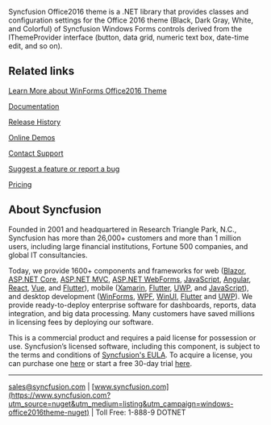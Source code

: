 Syncfusion Office2016 theme is a .NET library that provides classes and configuration settings for the Office 2016 theme (Black, Dark Gray, White, and Colorful) of Syncfusion Windows Forms controls derived from the IThemeProvider interface (button, data grid, numeric text box, date-time edit, and so on).

## Related links
[Learn More about WinForms Office2016 Theme](https://www.syncfusion.com/winforms-ui-controls/?utm_source=nuget&utm_medium=listing&utm_campaign=windows-office2016theme-nuget)

[Documentation](https://help.syncfusion.com/windowsforms/overview?utm_source=nuget&utm_medium=listing&utm_campaign=windows-office2016theme-nuget)

[Release History](https://help.syncfusion.com/windowsforms/release-notes/v19.4.0.48?utm_source=nuget&utm_medium=listing&utm_campaign=windows-office2016theme-nuget)

[Online Demos](https://github.com/syncfusion/winforms-demos/?utm_source=nuget&utm_medium=listing&utm_campaign=windows-office2016theme-nuget)

[Contact Support](https://www.syncfusion.com/support/directtrac/incidents/newincident/?utm_source=nuget&utm_medium=listing&utm_campaign=windows-office2016theme-nuget)

[Suggest a feature or report a bug](https://www.syncfusion.com/feedback/winforms?utm_source=nuget&utm_medium=listing&utm_campaign=windows-office2016theme-nuget)

[Pricing](https://www.syncfusion.com/sales/products/windowsforms?utm_source=nuget&utm_medium=listing&utm_campaign=windows-office2016theme-nuget)

## About Syncfusion
Founded in 2001 and headquartered in Research Triangle Park, N.C., Syncfusion has more than 26,000+ customers and more than 1 million users, including large financial institutions, Fortune 500 companies, and global IT consultancies.

Today, we provide 1600+ components and frameworks for web ([Blazor](https://www.syncfusion.com/blazor-components?utm_source=nuget&utm_medium=listing&utm_campaign=windows-office2016theme-nuget), [ASP.NET Core](https://www.syncfusion.com/aspnet-core-ui-controls?utm_source=nuget&utm_medium=listing&utm_campaign=windows-office2016theme-nuget), [ASP.NET MVC](https://www.syncfusion.com/aspnet-mvc-ui-controls?utm_source=nuget&utm_medium=listing&utm_campaign=windows-office2016theme-nuget), [ASP.NET WebForms](https://www.syncfusion.com/jquery/aspnet-webforms-ui-controls?utm_source=nuget&utm_medium=listing&utm_campaign=windows-office2016theme-nuget), [JavaScript](https://www.syncfusion.com/javascript-ui-controls?utm_source=nuget&utm_medium=listing&utm_campaign=windows-office2016theme-nuget), [Angular](https://www.syncfusion.com/angular-ui-components?utm_source=nuget&utm_medium=listing&utm_campaign=windows-office2016theme-nuget), [React](https://www.syncfusion.com/react-ui-components?utm_source=nuget&utm_medium=listing&utm_campaign=windows-office2016theme-nuget), [Vue](https://www.syncfusion.com/vue-ui-components?utm_source=nuget&utm_medium=listing&utm_campaign=windows-office2016theme-nuget), and [Flutter](https://www.syncfusion.com/flutter-widgets?utm_source=nuget&utm_medium=listing&utm_campaign=windows-office2016theme-nuget)), mobile ([Xamarin](https://www.syncfusion.com/xamarin-ui-controls?utm_source=nuget&utm_medium=listing&utm_campaign=windows-office2016theme-nuget), [Flutter](https://www.syncfusion.com/flutter-widgets?utm_source=nuget&utm_medium=listing&utm_campaign=windows-office2016theme-nuget), [UWP](https://www.syncfusion.com/uwp-ui-controls?utm_source=nuget&utm_medium=listing&utm_campaign=windows-office2016theme-nuget), and [JavaScript](https://www.syncfusion.com/javascript-ui-controls?utm_source=nuget&utm_medium=listing&utm_campaign=windows-office2016theme-nuget)), and desktop development ([WinForms](https://www.syncfusion.com/winforms-ui-controls?utm_source=nuget&utm_medium=listing&utm_campaign=windows-office2016theme-nuget), [WPF](https://www.syncfusion.com/wpf-ui-controls?utm_source=nuget&utm_medium=listing&utm_campaign=windows-office2016theme-nuget), [WinUI](https://www.syncfusion.com/winui-controls?utm_source=nuget&utm_medium=listing&utm_campaign=windows-office2016theme-nuget), [Flutter](https://www.syncfusion.com/flutter-widgets?utm_source=nuget&utm_medium=listing&utm_campaign=windows-office2016theme-nuget) and [UWP](https://www.syncfusion.com/uwp-ui-controls?utm_source=nuget&utm_medium=listing&utm_campaign=windows-office2016theme-nuget)). We provide ready-to-deploy enterprise software for dashboards, reports, data integration, and big data processing. Many customers have saved millions in licensing fees by deploying our software.


This is a commercial product and requires a paid license for possession or use. Syncfusion’s licensed software, including this component, is subject to the terms and conditions of [Syncfusion's EULA](https://www.syncfusion.com/eula/es/?utm_source=nuget&utm_medium=listing&utm_campaign=windows-office2016theme-nuget). To acquire a license, you can purchase one [here]( https://www.syncfusion.com/sales/products/windowsforms?utm_source=nuget&utm_medium=listing&utm_campaign=windows-office2016theme-nuget) or start a free 30-day trial [here](https://www.syncfusion.com/account/manage-trials/start-trials?utm_source=nuget&utm_medium=listing&utm_campaign=windows-office2016theme-nuget).

___

[sales@syncfusion.com](mailto:sales@syncfusion.com?Subject=Syncfusion%20Notifications%20WinUI-%20NuGet) | [www.syncfusion.com](https://www.syncfusion.com?utm_source=nuget&utm_medium=listing&utm_campaign=windows-office2016theme-nuget) | Toll Free: 1-888-9 DOTNET


